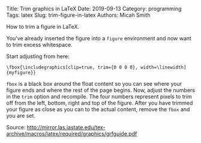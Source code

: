Title: Trim graphics in LaTeX
Date: 2019-09-13
Category: programming
Tags: latex
Slug: trim-figure-in-latex
Authors: Micah Smith

How to trim a figure in LaTeX.

You've already inserted the figure into a `figure` environment and now want to trim excess whitespace.

Start adjusting from here:
```
\fbox{\includegraphics[clip=true, trim={0 0 0 0}, width=\linewidth]{myfigure}}
```

`fbox` is a black box around the float content so you can see where your figure ends and where the rest of the page begins. Now, adjust the numbers in the `trim` option and recompile. The four numbers represent pixels to trim off from the left, bottom, right and top of the figure. After you have trimmed your figure as close as you can to the actual content, remove the `fbox` and you are set.

Source: http://mirror.las.iastate.edu/tex-archive/macros/latex/required/graphics/grfguide.pdf
